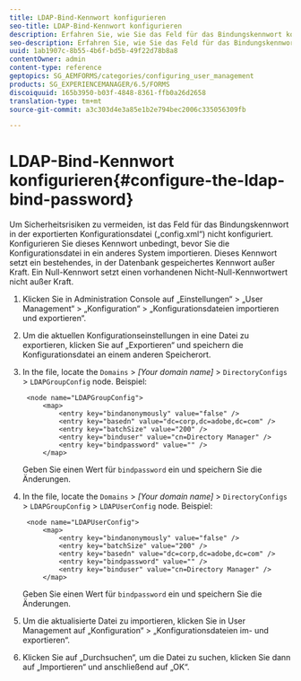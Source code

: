 ```yaml
---
title: LDAP-Bind-Kennwort konfigurieren
seo-title: LDAP-Bind-Kennwort konfigurieren
description: Erfahren Sie, wie Sie das Feld für das Bindungskennwort konfigurieren, bevor Sie die Konfigurationsdatei in ein anderes System importieren.
seo-description: Erfahren Sie, wie Sie das Feld für das Bindungskennwort konfigurieren, bevor Sie die Konfigurationsdatei in ein anderes System importieren.
uuid: 1ab1907c-8b55-4b6f-bd5b-49f22d78b8a8
contentOwner: admin
content-type: reference
geptopics: SG_AEMFORMS/categories/configuring_user_management
products: SG_EXPERIENCEMANAGER/6.5/FORMS
discoiquuid: 165b3950-b03f-4848-8361-ffb0a26d2658
translation-type: tm+mt
source-git-commit: a3c303d4e3a85e1b2e794bec2006c335056309fb

---
```



# LDAP-Bind-Kennwort konfigurieren{#configure-the-ldap-bind-password}

Um Sicherheitsrisiken zu vermeiden, ist das Feld für das Bindungskennwort in der exportierten Konfigurationsdatei („config.xml“) nicht konfiguriert. Konfigurieren Sie dieses Kennwort unbedingt, bevor Sie die Konfigurationsdatei in ein anderes System importieren. Dieses Kennwort setzt ein bestehendes, in der Datenbank gespeichertes Kennwort außer Kraft. Ein Null-Kennwort setzt einen vorhandenen Nicht-Null-Kennwortwert nicht außer Kraft.

1. Klicken Sie in Administration Console auf „Einstellungen“ > „User Management“ > „Konfiguration“ > „Konfigurationsdateien importieren und exportieren“.
1. Um die aktuellen Konfigurationseinstellungen in eine Datei zu exportieren, klicken Sie auf „Exportieren“ und speichern die Konfigurationsdatei an einem anderen Speicherort.
1. In the file, locate the `Domains` > *[Your domain name]* > `DirectoryConfigs` > `LDAPGroupConfig` node. Beispiel:

   ```as3
    <node name="LDAPGroupConfig">
        <map>
            <entry key="bindanonymously" value="false" />
            <entry key="basedn" value="dc=corp,dc=adobe,dc=com" />
            <entry key="batchSize" value="200" />
            <entry key="binduser" value="cn=Directory Manager" />
            <entry key="bindpassword" value="" />
        </map>
   ```

   Geben Sie einen Wert für `bindpassword` ein und speichern Sie die Änderungen.

1. In the file, locate the `Domains` > *[Your domain name]* > `DirectoryConfigs` > `LDAPGroupConfig` > `LDAPUserConfig` node. Beispiel:

   ```as3
    <node name="LDAPUserConfig">
        <map>
            <entry key="bindanonymously" value="false" />
            <entry key="batchSize" value="200" />
            <entry key="basedn" value="dc=corp,dc=adobe,dc=com" />
            <entry key="bindpassword" value="" />
            <entry key="binduser" value="cn=Directory Manager" />
        </map>
   ```

   Geben Sie einen Wert für `bindpassword` ein und speichern Sie die Änderungen.

1. Um die aktualisierte Datei zu importieren, klicken Sie in User Management auf „Konfiguration“ > „Konfigurationsdateien im- und exportieren“.
1. Klicken Sie auf „Durchsuchen“, um die Datei zu suchen, klicken Sie dann auf „Importieren“ und anschließend auf „OK“.


